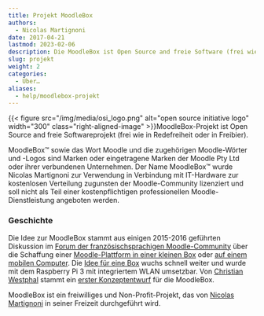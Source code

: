 ```yaml
---
title: Projekt MoodleBox
authors:
  - Nicolas Martignoni
date: 2017-04-21
lastmod: 2023-02-06
description: Die MoodleBox ist Open Source and freie Software (frei wie in Redefreiheit oder in Freibier). Sie bietet ein komplettes Moodle Learning Management System mit minimaler Infrastruktur.
slug: projekt
weight: 2
categories:
  - Über…
aliases:
  - help/moodlebox-projekt
---
```


{{< figure src="/img/media/osi_logo.png" alt="open source initiative logo" width="300" class="right-aligned-image" >}}MoodleBox-Projekt ist Open Source and freie Softwareprojekt (frei wie in Redefreiheit oder in Freibier).

MoodleBox™ sowie das Wort Moodle und die zugehörigen Moodle-Wörter und -Logos sind Marken oder eingetragene Marken der Moodle Pty Ltd oder ihrer verbundenen Unternehmen. Der Name MoodleBox™ wurde Nicolas Martignoni zur Verwendung in Verbindung mit IT-Hardware zur kostenlosen Verteilung zugunsten der Moodle-Community lizenziert und soll nicht als Teil einer kostenpflichtigen professionellen Moodle-Dienstleistung angeboten werden.

### Geschichte

Die Idee zur MoodleBox stammt aus einigen 2015-2016 geführten Diskussion im [Forum der französischsprachigen Moodle-Community][4] über die Schaffung einer [Moodle-Plattform in einer kleinen Box][12] oder [auf einem mobilen Computer][5]. Die [Idee für eine Box][6] wuchs schnell weiter und wurde mit dem Raspberry Pi 3 mit integriertem WLAN umsetzbar. Von [Christian Westphal][7] stammt ein [erster Konzeptentwurf][8] für die MoodleBox.

MoodleBox ist ein freiwilliges und Non-Profit-Projekt, das von [Nicolas Martignoni][2] in seiner Freizeit durchgeführt wird.

 [1]: https://moodle.org
 [2]: https://blog.martignoni.net/a-propos/
 [3]: https://www.raspberrypi.org
 [4]: https://moodle.org/course/view.php?id=20
 [5]: https://moodle.org/mod/forum/discuss.php?d=318719
 [6]: https://moodle.org/mod/forum/discuss.php?d=330291
 [7]: http://moodlebox.tuxfamily.org/
 [8]: https://moodle.org/mod/forum/discuss.php?d=331170
 [10]: https://moodle.org/user/profile.php?id=70180
 [11]: https://moodle.org/user/profile.php?id=41095
 [12]: https://moodle.org/mod/forum/discuss.php?d=278493

